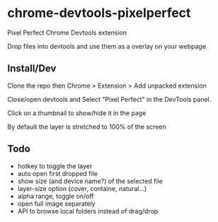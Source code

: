# chrome-devtools-pixelperfect

Pixel Perfect Chrome Devtools extension

Drop files into devtools and use them as a overlay on your webpage

## Install/Dev

Clone the repo then Chrome > Extension > Add unpacked extension

Close/open devtools and Select "Pixel Perfect" in the DevTools panel.

Click on a thumbnail to show/hide it in the page

By default the layer is stretched to 100% of the screen

## Todo

 - hotkey to toggle the layer
 - auto open first dropped file
 - show size (and device name?) of the selected file
 - layer-size option (cover, containe, natural...)
 - alpha range, toggle on/off
 - open full image separately
 - API to browse local folders instead of drag/drop
